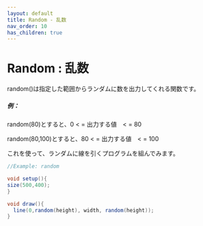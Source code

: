 ```yaml
---
layout: default
title: Random - 乱数
nav_order: 10
has_children: true
---
```


# Random : 乱数

random()は指定した範囲からランダムに数を出力してくれる関数です。

##### 例：
random(80)とすると、0 < = 出力する値　< = 80

random(80,100)とすると、80 < = 出力する値　< = 100

これを使って、ランダムに線を引くプログラムを組んでみます。

```java
//Example: random

void setup(){
size(500,400);
}

void draw(){
  line(0,random(height), width, random(height));
}
```
